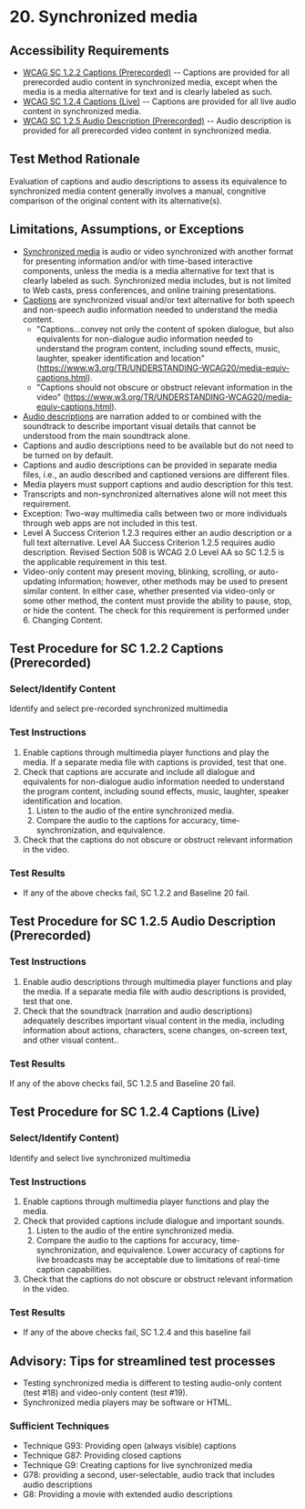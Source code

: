 # 20. Synchronized media 
## Accessibility Requirements
* [WCAG SC 1.2.2 Captions (Prerecorded)](https://www.w3.org/TR/UNDERSTANDING-WCAG20/media-equiv-captions.html) -- Captions are provided for all prerecorded audio content in synchronized media, except when the media is a media alternative for text and is clearly labeled as such.
* [WCAG SC 1.2.4 Captions (Live)](https://www.w3.org/TR/UNDERSTANDING-WCAG20/media-equiv-real-time-captions.html) -- Captions are provided for all live audio content in synchronized media.
* [WCAG SC 1.2.5 Audio Description (Prerecorded)](https://www.w3.org/TR/UNDERSTANDING-WCAG20/media-equiv-audio-desc-only.html) -- Audio description is provided for all prerecorded video content in synchronized media.

## Test Method Rationale
Evaluation of captions and audio descriptions to assess its equivalence to synchronized media content generally involves a manual, congnitive comparison of the original content with its alternative(s).

## Limitations, Assumptions, or Exceptions
* [Synchronized media](https://www.w3.org/TR/UNDERSTANDING-WCAG20/media-equiv-captions.html#synchronizedmediadef) is audio or video synchronized with another format for presenting information and/or with time-based interactive components, unless the media is a media alternative for text that is clearly labeled as such. Synchronized media includes, but is not limited to Web casts, press conferences, and online training presentations.
* [Captions](https://www.w3.org/TR/UNDERSTANDING-WCAG20/media-equiv-captions.html#captionsdef) are synchronized visual and/or text alternative for both speech and non-speech audio information needed to understand the media content.
    * "Captions...convey not only the content of spoken dialogue, but also equivalents for non-dialogue audio information needed to understand the program content, including sound effects, music, laughter, speaker identification and location" (https://www.w3.org/TR/UNDERSTANDING-WCAG20/media-equiv-captions.html).
    * "Captions should not obscure or obstruct relevant information in the video" (https://www.w3.org/TR/UNDERSTANDING-WCAG20/media-equiv-captions.html).
* [Audio descriptions](https://www.w3.org/TR/UNDERSTANDING-WCAG20/media-equiv-audio-desc-only.html#audiodescdef) are narration added to or combined with the soundtrack to describe important visual details that cannot be understood from the main soundtrack alone.
* Captions and audio descriptions need to be available but do not need to be turned on by default.
* Captions and audio descriptions can be provided in separate media files, i.e., an audio described and captioned versions are different files.
* Media players must support captions and audio description for this test.
* Transcripts and non-synchronized alternatives alone will not meet this requirement. 
* Exception: Two-way multimedia calls between two or more individuals through web apps are not included in this test.
* Level A Success Criterion 1.2.3 requires either an audio description or a full text alternative. Level AA Success Criterion 1.2.5 requires audio description. Revised Section 508 is WCAG 2.0 Level AA so SC 1.2.5 is the applicable requirement in this test.
* Video-only content may present moving, blinking, scrolling, or auto-updating information; however, other methods may be used to present similar content. In either case, whether presented via video-only or some other method, the content must provide the ability to pause, stop, or hide the content. The check for this requirement is performed under 6. Changing Content.

## Test Procedure for SC 1.2.2 Captions (Prerecorded)
### Select/Identify Content
Identify and select pre-recorded synchronized multimedia

### Test Instructions
1. Enable captions through multimedia player functions and play the media. If a separate media file with captions is provided, test that one.
1. Check that captions are accurate and include all dialogue and equivalents for non-dialogue audio information needed to understand the program content, including sound effects, music, laughter, speaker identification and location.
    1. Listen to the audio of the entire synchronized media.
    1. Compare the audio to the captions for accuracy, time-synchronization, and equivalence.
1. Check that the captions do not obscure or obstruct relevant information in the video.

### Test Results
* If any of the above checks fail, SC 1.2.2 and Baseline 20 fail.

## Test Procedure for SC 1.2.5 Audio Description (Prerecorded)
### Test Instructions
1. Enable audio descriptions through multimedia player functions and play the media. If a separate media file with audio descriptions is provided, test that one.
1. Check that the soundtrack (narration and audio descriptions) adequately describes important visual content in the media, including information about actions, characters, scene changes, on-screen text, and other visual content..

### Test Results
If any of the above checks fail, SC 1.2.5 and Baseline 20 fail.

## Test Procedure for SC 1.2.4 Captions (Live)
### Select/Identify Content)
Identify and select live synchronized multimedia

### Test Instructions
1. Enable captions through multimedia player functions and play the media.
1. Check that provided captions include dialogue and important sounds.
    1. Listen to the audio of the entire synchronized media.
    1. Compare the audio to the captions for accuracy, time-synchronization, and equivalence. Lower accuracy of captions for live broadcasts may be acceptable due to limitations of real-time caption capabilities.
1. Check that the captions do not obscure or obstruct relevant information in the video.

### Test Results
* If any of the above checks fail, SC 1.2.4 and this baseline fail

## Advisory: Tips for streamlined test processes
* Testing synchronized media is different to testing audio-only content (test #18) and video-only content (test #19).
* Synchronized media players may be software or HTML.

### Sufficient Techniques
* Technique G93: Providing open (always visible) captions
* Technique G87: Providing closed captions
* Technique G9: Creating captions for live synchronized media
* G78: providing a second, user-selectable, audio track that includes audio descriptions
* G8: Providing a movie with extended audio descriptions
